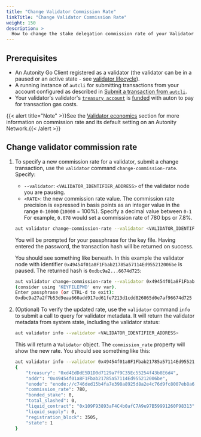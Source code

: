 ```yaml
---
title: "Change Validator Commission Rate"
linkTitle: "Change Validator Commission Rate"
weight: 150
description: >
  How to change the stake delegation commission rate of your Validator node on an Autonity network
---
```


## Prerequisites

- An Autonity Go Client registered as a validator (the validator can be in a paused or an active state - see [validator lifecycle](/autonity/validator/#validator-lifecycle)).
- A running instance of `autcli` for submitting transactions from your account configured as described in [Submit a transaction from `autcli`](/howto/submit-trans-autcli/).
- Your validator's validator's [`treasury account`](/autonity/validator/#treasury-account) is [funded](/howto/fund-acct) with auton to pay for transaction gas costs.

{{< alert title="Note" >}}See the [Validator economics](/autonity/validator/#validator-economics) section for more information on commission rate and its default setting on an Autonity Network.{{< /alert >}}


## Change validator commission rate

1. To specify a new commission rate for a validator, submit a change transaction, use the `validator` command `change-commission-rate`. Specify:

	- `--validator`: `<VALIDATOR_IDENTIFIER_ADDRESS>` of the validator node you are pausing.
	- `<RATE>`: the new commission rate value. The commission rate precision is expressed in basis points as an integer value in the range `0-10000` (`10000` = 100%). Specify a decimal value between `0-1` For example, `0.078` would set a commission rate of 780 bps or 7.8%.

    ```bash
    aut validator change-commission-rate --validator <VALIDATOR_IDENTIFIER_ADDRESS> <RATE> | aut tx sign - | aut tx send -
    ```

    You will be prompted for your passphrase for the key file. Having entered the password, the transaction hash will be returned on success.
    
    You should see something like beneath. In this example the validator node with identifier `0x49454f01a8F1Fbab21785a57114Ed955212006be` is paused. The returned hash is `0xdbc9a2...6674d725`:
    
    ```bash
    aut validator change-commission-rate --validator 0x49454f01a8F1Fbab21785a57114Ed955212006be 0.078 | aut tx sign - | aut tx send -
    (consider using 'KEYFILEPWD' env var).
    Enter passphrase (or CTRL-d to exit): 
    0xdbc9a27a2f7b53d9eaa660add917ed61fe7213d1cdd826065d0e7af96674d725
	```

2. (Optional) To verify the updated rate, use the `validator` command `info` to submit a call to query for validator metadata. It will return the validator metadata from system state, including the validator status:

	```bash
    aut validator info --validator <VALIDATOR_IDENTIFIER_ADDRESS>
    ```

    This will return a `Validator` object. The `commission_rate` property will show the new rate. You should see something like this:

    ```bash
	aut validator info --validator 0x49454f01a8F1Fbab21785a57114Ed955212006be
	{
		"treasury": "0xd4EdDdE5D1D0d7129a7f9C35Ec55254f43b8E6d4",
		"addr": "0x49454f01a8F1Fbab21785a57114Ed955212006be",
		"enode": "enode://c746ded15b4fa7e398a8925d8a2e4c76d9fc8007eb8a6b8ad408a18bf66266b9d03dd9aa26c902a4ac02eb465d205c0c58b6f5063963fc752806f2681287a915@51.89.151.55:30304",
		"commission_rate": 780,
		"bonded_stake": 0,
		"total_slashed": 0,
		"liquid_contract": "0x109F93893aF4C4b0afC7A9e97B59991260F98313",
		"liquid_supply": 0,
		"registration_block": 3505,
		"state": 1
	}
    ```
